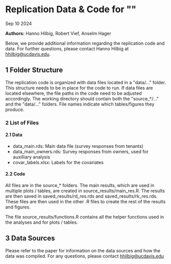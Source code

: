 # Replication Data & Code for ""

Sep 10 2024

**Authors:** Hanno Hilbig, Robert Vief, Anselm Hager

Below, we provide additional information regarding the replication code and data. For further questions, please contact Hanno Hilbig at <hhilbig@ucdavis.edu>.

## 1 Folder Structure

The replication code is organized with data files located in a "data/..." folder. This structure needs to be in place for the code to run. If data files are located elsewhere, the file paths in the code need to be adjusted accordingly. The working directory should contain both the "source_*/..." and the "data/..." folders. File names indicate which tables/figures they produce.

### 2 List of Files

#### 2.1 Data

- data_main.rds: Main data file (survey responses from tenants)
- data_main_owners.rds: Survey responses from owners, used for auxilliary analysis
- covar_labels.xlsx: Labels for the covariates

#### 2.2 Code

All files are in the source_* folders. The main results, which are used in multiple plots / tables, are created in source_results/main_res.R. The results are then saved in saved_results/rd_res.rds and saved_results/rk_res.rds. These files are then used in the other .R files to create the rest of the results and figures.

The file source_results/functions.R contains all the helper functions used in the analyses and for plots / tables.

## 3 Data Sources

Please refer to the paper for information on the data sources and how the data was compiled. For any questions, please contact <hhilbig@ucdavis.edu>
